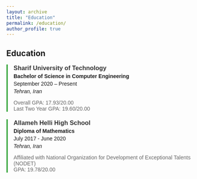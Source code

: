 ```yaml
---
layout: archive
title: "Education"
permalink: /education/
author_profile: true
---
```


## Education

<div class="education-section">

  <div class="edu-item">
    <h3>Sharif University of Technology</h3>
    <p><strong>Bachelor of Science in Computer Engineering</strong></p>
    <p>September 2020 – Present</p>
    <p><em>Tehran, Iran</em></p>
    <ul>
      <li>Overall GPA: 17.93/20.00</li>
      <li>Last Two Year GPA: 19.60/20.00</li>
    </ul>
  </div>
  
  <div class="edu-item">
    <h3>Allameh Helli High School</h3>
    <p><strong>Diploma of Mathematics</strong></p>
    <p>July 2017 - June 2020</p>
    <p><em>Tehran, Iran</em></p>
    <ul>
      <li>Affiliated with National Organization for Development of Exceptional Talents (NODET)</li>
      <li>GPA: 19.78/20.00</li>
    </ul>
  </div>

</div>

<style>
  .education-section {
    font-family: Arial, sans-serif;
  }
  .edu-item {
    border-left: 4px solid #4CAF50;
    padding-left: 15px;
    margin-bottom: 20px;
  }
  .edu-item h3 {
    margin: 0;
    color: #333;
  }
  .edu-item p {
    margin: 4px 0;
  }
  .edu-item ul {
    list-style-type: none;
    padding: 0;
  }
  .edu-item li {
    color: #666;
  }
</style>
